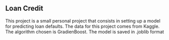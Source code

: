 ## Loan Credit

This project is a small personal project that consists in setting up a model for predicting loan defaults.
The data for this project comes from Kaggle.
The algorithm chosen is GradienBoost.
The model is saved in .joblib format
